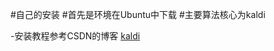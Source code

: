 #自己的安装
#首先是环境在Ubuntu中下载
#主要算法核心为kaldi

-安装教程参考CSDN的博客 [kaldi](https://blog.csdn.net/ybdesire/article/details/90760196)

